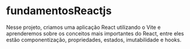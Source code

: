 # fundamentosReactjs
Nesse projeto, criamos uma aplicação React utilizando o Vite e aprenderemos sobre os conceitos mais importantes do React, 
entre eles estão componentização, propriedades, estados, imutabilidade e hooks.
